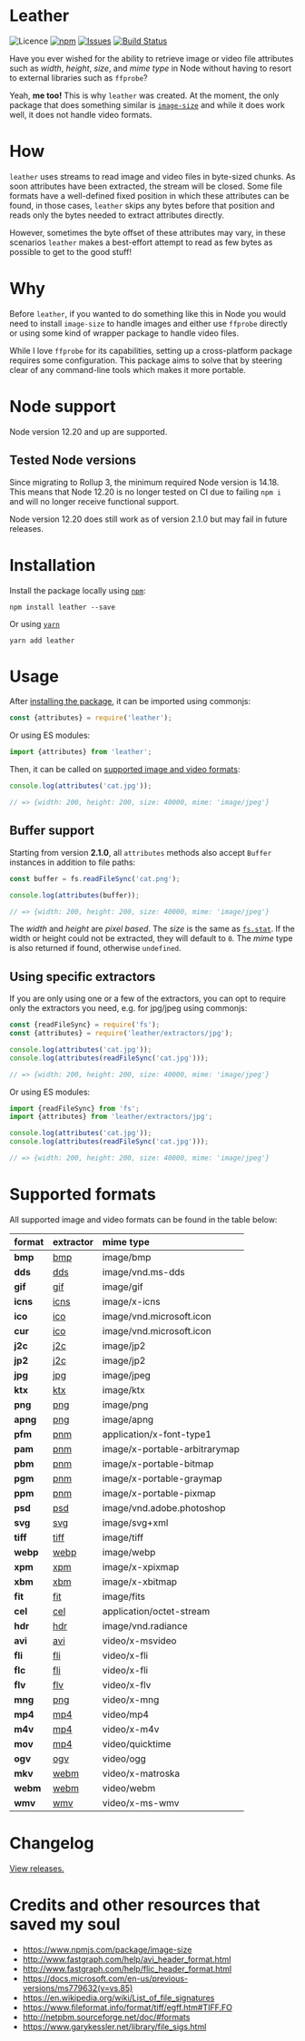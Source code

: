 # Leather

![Licence](https://img.shields.io/badge/license-MIT-E9573F.svg)
[![npm](https://img.shields.io/npm/v/leather)](https://www.npmjs.com/package/leather)
[![Issues](https://img.shields.io/github/issues/SidOfc/leather.svg)](https://github.com/SidOfc/leather/issues)
[![Build Status](https://circleci.com/gh/SidOfc/leather.svg?style=shield)](https://app.circleci.com/pipelines/github/SidOfc/leather)

Have you ever wished for the ability to retrieve image or video file attributes
such as _width_, _height_, _size_, and _mime type_ in Node without having
to resort to external libraries such as `ffprobe`?

Yeah, **me too!** This is why `leather` was created.
At the moment, the only package that does something similar is
[`image-size`](https://www.npmjs.com/package/image-size)
and while it does work well, it does not handle video formats.

# How

`leather` uses streams to read image and video files in byte-sized chunks.
As soon attributes have been extracted, the stream will be closed. Some file
formats have a well-defined fixed position in which these attributes
can be found, in those cases, `leather` skips any bytes before that
position and reads only the bytes needed to extract attributes directly.

However, sometimes the byte offset of these attributes may vary, in these
scenarios `leather` makes a best-effort attempt to read as few bytes as
possible to get to the good stuff!

# Why

Before `leather`, if you wanted to do something like this in Node
you would need to install `image-size` to handle images and either
use `ffprobe` directly or using some kind of wrapper package to
handle video files.

While I love `ffprobe` for its capabilities, setting up a cross-platform
package requires some configuration. This package aims to solve that
by steering clear of any command-line tools which makes it more portable.

# Node support

Node version 12.20 and up are supported.

## Tested Node versions

Since migrating to Rollup 3, the minimum required Node version is 14.18.
This means that Node 12.20 is no longer tested on CI due to failing `npm i`
and will no longer receive functional support.

Node version 12.20 does still work as of version 2.1.0 but may fail
in future releases.

# Installation

Install the package locally using [`npm`](https://www.npmjs.com/):

```shell
npm install leather --save
```

Or using [`yarn`](https://yarnpkg.com/)

```shell
yarn add leather
```

# Usage

After [installing the package](#installation), it can be imported using commonjs:

```javascript
const {attributes} = require('leather');
```

Or using ES modules:

```javascript
import {attributes} from 'leather';
```

Then, it can be called on [supported image and video formats](#supported-formats):

```javascript
console.log(attributes('cat.jpg'));

// => {width: 200, height: 200, size: 40000, mime: 'image/jpeg'}
```

## Buffer support

Starting from version **2.1.0**, all `attributes` methods also accept `Buffer`
instances in addition to file paths:

```javascript
const buffer = fs.readFileSync('cat.png');

console.log(attributes(buffer));

// => {width: 200, height: 200, size: 40000, mime: 'image/jpeg'}
```

The _width_ and _height_ are _pixel based_. The _size_ is the same as
[`fs.stat`](https://nodejs.org/api/fs.html#fsstatpath-options-callback).
If the width or height could not be extracted, they will default to `0`.
The _mime_ type is also returned if found, otherwise `undefined`.

## Using specific extractors

If you are only using one or a few of the extractors, you can opt to
require only the extractors you need, e.g. for jpg/jpeg using commonjs:

```javascript
const {readFileSync} = require('fs');
const {attributes} = require('leather/extractors/jpg');

console.log(attributes('cat.jpg'));
console.log(attributes(readFileSync('cat.jpg')));

// => {width: 200, height: 200, size: 40000, mime: 'image/jpeg'}
```

Or using ES modules:

```javascript
import {readFileSync} from 'fs';
import {attributes} from 'leather/extractors/jpg';

console.log(attributes('cat.jpg'));
console.log(attributes(readFileSync('cat.jpg')));

// => {width: 200, height: 200, size: 40000, mime: 'image/jpeg'}
```

# Supported formats

All supported image and video formats can be found in the table below:

|  format  | extractor                      | mime type                     |
|:---------|:-------------------------------|:------------------------------|
| **bmp**  | [bmp](src/extractors/bmp.js)   | image/bmp                     |
| **dds**  | [dds](src/extractors/dds.js)   | image/vnd.ms-dds              |
| **gif**  | [gif](src/extractors/gif.js)   | image/gif                     |
| **icns** | [icns](src/extractors/icns.js) | image/x-icns                  |
| **ico**  | [ico](src/extractors/ico.js)   | image/vnd.microsoft.icon      |
| **cur**  | [ico](src/extractors/ico.js)   | image/vnd.microsoft.icon      |
| **j2c**  | [j2c](src/extractors/j2c.js)   | image/jp2                     |
| **jp2**  | [j2c](src/extractors/j2c.js)   | image/jp2                     |
| **jpg**  | [jpg](src/extractors/jpg.js)   | image/jpeg                    |
| **ktx**  | [ktx](src/extractors/ktx.js)   | image/ktx                     |
| **png**  | [png](src/extractors/png.js)   | image/png                     |
| **apng** | [png](src/extractors/png.js)   | image/apng                    |
| **pfm**  | [pnm](src/extractors/pnm.js)   | application/x-font-type1      |
| **pam**  | [pnm](src/extractors/pnm.js)   | image/x-portable-arbitrarymap |
| **pbm**  | [pnm](src/extractors/pnm.js)   | image/x-portable-bitmap       |
| **pgm**  | [pnm](src/extractors/pnm.js)   | image/x-portable-graymap      |
| **ppm**  | [pnm](src/extractors/pnm.js)   | image/x-portable-pixmap       |
| **psd**  | [psd](src/extractors/psd.js)   | image/vnd.adobe.photoshop     |
| **svg**  | [svg](src/extractors/svg.js)   | image/svg+xml                 |
| **tiff** | [tiff](src/extractors/tiff.js) | image/tiff                    |
| **webp** | [webp](src/extractors/webp.js) | image/webp                    |
| **xpm**  | [xpm](src/extractors/xpm.js)   | image/x-xpixmap               |
| **xbm**  | [xbm](src/extractors/xbm.js)   | image/x-xbitmap               |
| **fit**  | [fit](src/extractors/fit.js)   | image/fits                    |
| **cel**  | [cel](src/extractors/cel.js)   | application/octet-stream      |
| **hdr**  | [hdr](src/extractors/hdr.js)   | image/vnd.radiance            |
| **avi**  | [avi](src/extractors/avi.js)   | video/x-msvideo               |
| **fli**  | [fli](src/extractors/fli.js)   | video/x-fli                   |
| **flc**  | [fli](src/extractors/fli.js)   | video/x-fli                   |
| **flv**  | [flv](src/extractors/flv.js)   | video/x-flv                   |
| **mng**  | [png](src/extractors/png.js)   | video/x-mng                   |
| **mp4**  | [mp4](src/extractors/mp4.js)   | video/mp4                     |
| **m4v**  | [mp4](src/extractors/mp4.js)   | video/x-m4v                   |
| **mov**  | [mp4](src/extractors/mp4.js)   | video/quicktime               |
| **ogv**  | [ogv](src/extractors/ogv.js)   | video/ogg                     |
| **mkv**  | [webm](src/extractors/webm.js) | video/x-matroska              |
| **webm** | [webm](src/extractors/webm.js) | video/webm                    |
| **wmv**  | [wmv](src/extractors/wmv.js)   | video/x-ms-wmv                |

# Changelog

[View releases.](https://github.com/SidOfc/leather/releases)

# Credits and other resources that saved my soul

- https://www.npmjs.com/package/image-size
- http://www.fastgraph.com/help/avi_header_format.html
- http://www.fastgraph.com/help/flic_header_format.html
- https://docs.microsoft.com/en-us/previous-versions/ms779632(v=vs.85)
- https://en.wikipedia.org/wiki/List_of_file_signatures
- https://www.fileformat.info/format/tiff/egff.htm#TIFF.FO
- http://netpbm.sourceforge.net/doc/#formats
- https://www.garykessler.net/library/file_sigs.html
